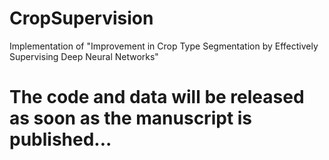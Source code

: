 # CropSupervision
Implementation of "Improvement in Crop Type Segmentation by Effectively Supervising Deep Neural Networks"

# The code and data will be released as soon as the manuscript is published...
